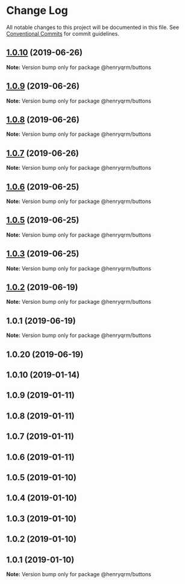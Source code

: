 # Change Log

All notable changes to this project will be documented in this file.
See [Conventional Commits](https://conventionalcommits.org) for commit guidelines.

## [1.0.10](https://github.com/henryqrm/lerna-experiments/compare/@henryqrm/buttons@1.0.9...@henryqrm/buttons@1.0.10) (2019-06-26)

**Note:** Version bump only for package @henryqrm/buttons





## [1.0.9](https://github.com/henryqrm/lerna-experiments/compare/@henryqrm/buttons@1.0.8...@henryqrm/buttons@1.0.9) (2019-06-26)

**Note:** Version bump only for package @henryqrm/buttons





## [1.0.8](https://github.com/henryqrm/lerna-experiments/compare/@henryqrm/buttons@1.0.7...@henryqrm/buttons@1.0.8) (2019-06-26)

**Note:** Version bump only for package @henryqrm/buttons





## [1.0.7](https://github.com/henryqrm/lerna-experiments/compare/@henryqrm/buttons@1.0.6...@henryqrm/buttons@1.0.7) (2019-06-26)

**Note:** Version bump only for package @henryqrm/buttons





## [1.0.6](https://github.com/henryqrm/lerna-experiments/compare/@henryqrm/buttons@1.0.5...@henryqrm/buttons@1.0.6) (2019-06-25)

**Note:** Version bump only for package @henryqrm/buttons





## [1.0.5](https://github.com/henryqrm/lerna-experiments/compare/@henryqrm/buttons@1.0.3...@henryqrm/buttons@1.0.5) (2019-06-25)

**Note:** Version bump only for package @henryqrm/buttons





## [1.0.3](https://github.com/henryqrm/lerna-experiments/compare/@henryqrm/buttons@1.0.2...@henryqrm/buttons@1.0.3) (2019-06-25)

**Note:** Version bump only for package @henryqrm/buttons





## [1.0.2](https://github.com/henryqrm/lerna-experiments/compare/@henryqrm/buttons@1.0.1...@henryqrm/buttons@1.0.2) (2019-06-19)

**Note:** Version bump only for package @henryqrm/buttons





## 1.0.1 (2019-06-19)

**Note:** Version bump only for package @henryqrm/buttons





## 1.0.20 (2019-06-19)



## 1.0.10 (2019-01-14)



## 1.0.9 (2019-01-11)



## 1.0.8 (2019-01-11)



## 1.0.7 (2019-01-11)



## 1.0.6 (2019-01-11)



## 1.0.5 (2019-01-10)



## 1.0.4 (2019-01-10)



## 1.0.3 (2019-01-10)



## 1.0.2 (2019-01-10)



## 1.0.1 (2019-01-10)

**Note:** Version bump only for package @henryqrm/buttons
